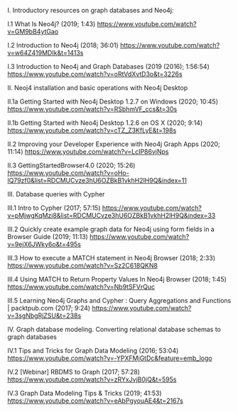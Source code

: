 I. Introductory resources on graph databases and Neo4j:

I.1 What Is Neo4j? (2019; 1:43)
https://www.youtube.com/watch?v=GM9bB4ytGao

I.2 Introduction to Neo4j (2018; 36:01)
https://www.youtube.com/watch?v=w64Z419MDIk&t=1413s

I.3 Introduction to Neo4j and Graph Databases (2019 (2016); 1:56:54)
https://www.youtube.com/watch?v=oRtVdXvtD3o&t=3226s



II. Neoj4 installation and basic operations with Neo4j Desktop

II.1a Getting Started with Neo4j Desktop 1.2.7 on Windows (2020; 10:45)
https://www.youtube.com/watch?v=RSbhmVF_ccs&t=30s

II.1b Getting Started with Neo4j Desktop 1.2.6 on OS X (2020; 9:14)
https://www.youtube.com/watch?v=cTZ_Z3KfLyE&t=198s

II.2 Improving your Developer Experience with Neo4j Graph Apps (2020; 11:14)
https://www.youtube.com/watch?v=LcIP86vjNps

II.3 GettingStartedBrowser4.0 (2020; 15:26)
https://www.youtube.com/watch?v=oHo-lQ79zf0&list=RDCMUCvze3hU6OZBkB1vkhH2lH9Q&index=11



III. Database queries with Cypher

III.1 Intro to Cypher (2017; 57:15)
https://www.youtube.com/watch?v=pMjwgKqMzi8&list=RDCMUCvze3hU6OZBkB1vkhH2lH9Q&index=33

III.2 Quickly create example graph data for Neo4j using form fields in a Browser Guide (2019; 11:13)
https://www.youtube.com/watch?v=9ejX6JWky6o&t=495s

III.3 How to execute a MATCH statement in Neo4j Browser (2018; 2:33)
https://www.youtube.com/watch?v=Sz2C618QKN8

III.4 Using MATCH to Return Property Values In Neo4j Browser (2018; 1:45)
https://www.youtube.com/watch?v=Nb9tSFVrQuc

III.5 Learning Neo4j Graphs and Cypher : Query Aggregations and Functions | packtpub.com (2017; 9:24)
https://www.youtube.com/watch?v=3sgNbgRjZSU&t=238s



IV. Graph database modeling. Converting relational database schemas to graph databases

IV.1 Tips and Tricks for Graph Data Modeling (2016; 53:04)
https://www.youtube.com/watch?v=-YPXFMjGtDc&feature=emb_logo

IV.2 [Webinar] RBDMS to Graph (2017; 57:28)
https://www.youtube.com/watch?v=zRYxJvjB0jQ&t=595s

IV.3 Graph Data Modeling Tips & Tricks (2019; 41:53)
https://www.youtube.com/watch?v=eAbPgyouAE4&t=2167s

